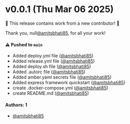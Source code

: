 # v0.0.1 (Thu Mar 06 2025)

:tada: This release contains work from a new contributor! :tada:

Thank you, null[@amitsbhati85](https://github.com/amitsbhati85), for all your work!

#### ⚠️ Pushed to `main`

- Added deploy.yml file ([@amitsbhati85](https://github.com/amitsbhati85))
- Added release.yml file ([@amitsbhati85](https://github.com/amitsbhati85))
- Added deploy.sh file ([@amitsbhati85](https://github.com/amitsbhati85))
- Added .autorc file ([@amitsbhati85](https://github.com/amitsbhati85))
- Added amber.yaml secrets file ([@amitsbhati85](https://github.com/amitsbhati85))
- Added express framework quickstart ([@amitsbhati85](https://github.com/amitsbhati85))
- create .docker-compose.yml ([@amitsbhati85](https://github.com/amitsbhati85))
- create README.md ([@amitsbhati85](https://github.com/amitsbhati85))

#### Authors: 1

- [@amitsbhati85](https://github.com/amitsbhati85)
